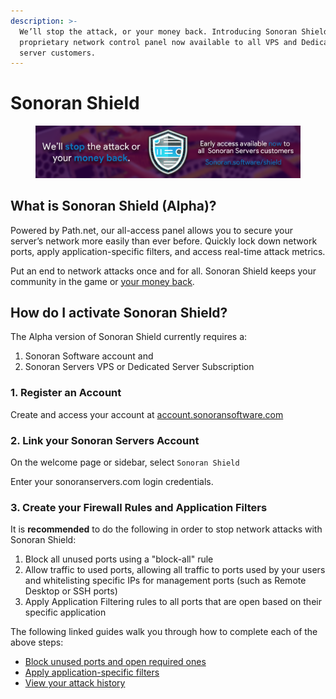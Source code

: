 ```yaml
---
description: >-
  We’ll stop the attack, or your money back. Introducing Sonoran Shield, our
  proprietary network control panel now available to all VPS and Dedicated
  server customers.
---
```


# Sonoran Shield

<figure><img src="../../.gitbook/assets/image (146).png" alt=""><figcaption></figcaption></figure>

## What is Sonoran Shield (Alpha)?

Powered by Path.net, our all-access panel allows you to secure your server’s network more easily than ever before. Quickly lock down network ports, apply application-specific filters, and access real-time attack metrics.

Put an end to network attacks once and for all. Sonoran Shield keeps your community in the game or [your money back](https://sonoransoftware.com/assets/files/internal/purchase\_policy.pdf).

## How do I activate Sonoran Shield?

The Alpha version of Sonoran Shield currently requires a:&#x20;

1. Sonoran Software account and&#x20;
2. Sonoran Servers VPS or Dedicated Server Subscription

### 1. Register an Account

Create and access your account at [account.sonoransoftware.com](https://account.sonoransoftware.com)

### 2. Link your Sonoran Servers Account

On the welcome page or sidebar, select `Sonoran Shield`

Enter your sonoranservers.com login credentials.

### 3. Create your Firewall Rules and Application Filters

It is **recommended** to do the following in order to stop network attacks with Sonoran Shield:

1. Block all unused ports using a "block-all" rule
2. Allow traffic to used ports, allowing all traffic to ports used by your users and whitelisting specific IPs for management ports (such as Remote Desktop or SSH ports)
3. Apply Application Filtering rules to all ports that are open based on their specific application

The following linked guides walk you through how to complete each of the above steps:

* [Block unused ports and open required ones](firewall-rules.md)
* [Apply application-specific filters](application-filters.md)
* [View your attack history](attack-history.md)
